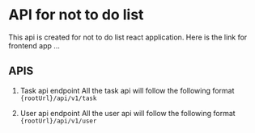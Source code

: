 # API for not to do list

This api is created for not to do list react application.
Here is the link for frontend app ...



## APIS
1. Task api endpoint
All the task api will follow the following format `{rootUrl}/api/v1/task`




2. User api endpoint
All the user api will follow the following format `{rootUrl}/api/v1/user`